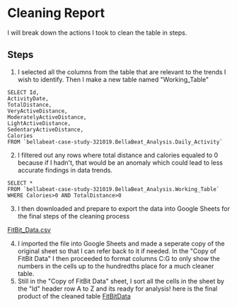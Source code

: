 # Cleaning Report
I will break down the actions I took to clean the table in steps.
## Steps
1.   I selected all the columns from the table that are relevant to the trends I wish to identify. Then I make a new table named "Working_Table"
```
SELECT Id,
ActivityDate,
TotalDistance,
VeryActiveDistance,
ModeratelyActiveDistance,
LightActiveDistance,
SedentaryActiveDistance,
Calories
FROM `bellabeat-case-study-321019.BellaBeat_Analysis.Daily_Activity`
```
2.   I filtered out any rows where total distance and calories equaled to 0 because if I hadn't, that would be an anomaly which could lead to less accurate findings in data trends.
```
SELECT *
FROM `bellabeat-case-study-321019.BellaBeat_Analysis.Working_Table`
WHERE Calories>0 AND TotalDistance>0
```
3.   I then downloaded and prepare to export the data into Google Sheets for the final steps of the cleaning process

[FitBit_Data.csv](https://github.com/ToeKnee013/Capstone-Project-BellaBeat/files/6978276/FitBit_Data.csv)

4.   I imported the file into Google Sheets and made a seperate copy of the original sheet so that I can refer back to it if needed. In the "Copy of FitBit Data" I then proceeded to format columns C:G to only show the numbers in the cells up to the hundredths place for a much cleaner table.
5.   Still in the "Copy of FitBit Data" sheet, I sort all the cells in the sheet by the "Id" header row A to Z and its ready for analysis! here is the final product of the cleaned table [FitBitData](https://docs.google.com/spreadsheets/d/1nrvda6w7dXlXnBXhhRo4ivpMc5a31Emi9eh5vpt0WJw/edit?usp=sharing)
